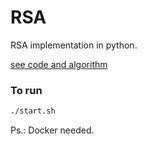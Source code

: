 # RSA
RSA implementation in python. 

[see code and algorithm](https://github.com/vdbalbom/RSA/blob/master/RSA.ipynb)

### To run

```bash
./start.sh
```

<p>Ps.: Docker needed.</p>
